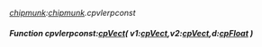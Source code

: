 _[chipmunk](../../modules/chipmunk/chipmunk-module.md):[chipmunk](../../modules/chipmunk/chipmunk-module.md).cpvlerpconst_
##### Function cpvlerpconst:[cpVect](../../modules/chipmunk/chipmunk-cpvect.md)( v1:[cpVect](../../modules/chipmunk/chipmunk-cpvect.md),v2:[cpVect](../../modules/chipmunk/chipmunk-cpvect.md),d:[cpFloat](../../modules/chipmunk/chipmunk-cpfloat.md) )
